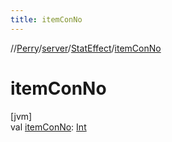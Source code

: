 ```yaml
---
title: itemConNo
---
```

//[Perry](../../../index.html)/[server](../index.html)/[StatEffect](index.html)/[itemConNo](item-con-no.html)



# itemConNo



[jvm]\
val [itemConNo](item-con-no.html): [Int](https://kotlinlang.org/api/latest/jvm/stdlib/kotlin/-int/index.html)




